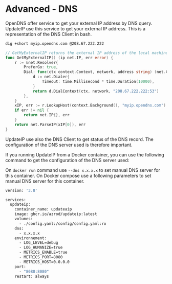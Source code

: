 # Advanced - DNS

OpenDNS offer service to get your external IP address by DNS query. UpdateIP use this service to get your external IP address.
This is a representation of the DNS Client in bash. 

```bash
dig +short myip.opendns.com @208.67.222.222
```

```go
// GetMyExternalIP returns the external IP address of the local machine.
func GetMyExternalIP() (ip net.IP, err error) {
    r := &net.Resolver{
        PreferGo: true,
        Dial: func(ctx context.Context, network, address string) (net.Conn, error) {
            d := net.Dialer{
                Timeout: time.Millisecond * time.Duration(10000),
            }
            return d.DialContext(ctx, network, "208.67.222.222:53")
        },
    }
    xIP, err := r.LookupHost(context.Background(), "myip.opendns.com")
    if err != nil {
        return net.IP{}, err
    }
    return net.ParseIP(xIP[0]), err
}
```

UpdateIP use also the DNS Client to get status of the DNS record.
The configuration of the DNS server used is therefore important.

If you running UpdateIP from a Docker container, you can use the following command to get the configuration of the DNS server used:

On `docker run` command use `--dns x.x.x.x` to set manual DNS server for this container.
On Docker compose use a following parameters to set manual DNS server for this container.

```bash
version: '3.8'

services:
  updateip:
    container_name: updateaip
    image: ghcr.io/azrod/updateip:latest
    volumes:
      - ./config.yaml:/config/config.yaml:ro
    dns:
      - x.x.x.x
    environnement:
      - LOG_LEVEL=debug
      - LOG_HUMANIZE=true
      - METRICS_ENABLE=true
      - METRICS_PORT=8080
      - METRICS_HOST=0.0.0.0
    port:
      - "8080:8080"
    restart: always
```
